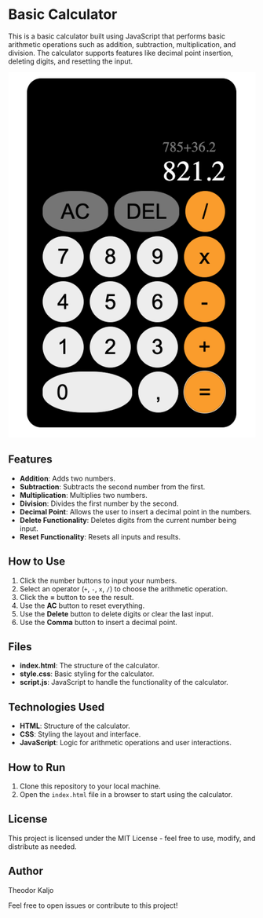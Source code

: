 # Basic Calculator

This is a basic calculator built using JavaScript that performs basic arithmetic operations such as addition, subtraction, multiplication, and division. The calculator supports features like decimal point insertion, deleting digits, and resetting the input.

![Calculator screenshot](Screenshot.png)

## Features
- **Addition**: Adds two numbers.
- **Subtraction**: Subtracts the second number from the first.
- **Multiplication**: Multiplies two numbers.
- **Division**: Divides the first number by the second.
- **Decimal Point**: Allows the user to insert a decimal point in the numbers.
- **Delete Functionality**: Deletes digits from the current number being input.
- **Reset Functionality**: Resets all inputs and results.
  
## How to Use
1. Click the number buttons to input your numbers.
2. Select an operator (`+`, `-`, `x`, `/`) to choose the arithmetic operation.
3. Click the **=** button to see the result.
4. Use the **AC** button to reset everything.
5. Use the **Delete** button to delete digits or clear the last input.
6. Use the **Comma** button to insert a decimal point.

## Files
- **index.html**: The structure of the calculator.
- **style.css**: Basic styling for the calculator.
- **script.js**: JavaScript to handle the functionality of the calculator.

## Technologies Used
- **HTML**: Structure of the calculator.
- **CSS**: Styling the layout and interface.
- **JavaScript**: Logic for arithmetic operations and user interactions.

## How to Run
1. Clone this repository to your local machine.
2. Open the `index.html` file in a browser to start using the calculator.

## License
This project is licensed under the MIT License - feel free to use, modify, and distribute as needed.

## Author
Theodor Kaljo

Feel free to open issues or contribute to this project!